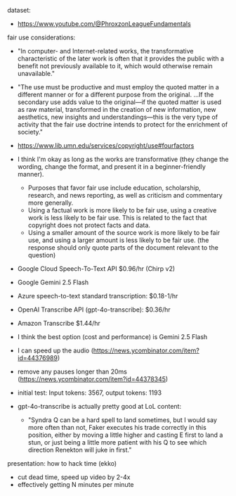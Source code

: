 dataset:
- https://www.youtube.com/@PhroxzonLeagueFundamentals

fair use considerations:
- "In computer- and Internet-related works, the transformative characteristic of the later work is often that it provides the public with a benefit not previously available to it, which would otherwise remain unavailable."
- "The use must be productive and must employ the quoted matter in a different manner or for a different purpose from the original. ...If the secondary use adds value to the original—if the quoted matter is used as raw material, transformed in the creation of new information, new aesthetics, new insights and understandings—this is the very type of activity that the fair use doctrine intends to protect for the enrichment of society."
- https://www.lib.umn.edu/services/copyright/use#fourfactors

- I think I'm okay as long as the works are transformative (they change the wording, change the format, and present it in a beginner-friendly manner).
    - Purposes that favor fair use include education, scholarship, research, and news reporting, as well as criticism and commentary more generally.
    - Using a factual work is more likely to be fair use, using a creative work is less likely to be fair use. This is related to the fact that copyright does not protect facts and data.
    - Using a smaller amount of the source work is more likely to be fair use, and using a larger amount is less likely to be fair use. (the response should only quote parts of the document relevant to the question)

- Google Cloud Speech-To-Text API $0.96/hr (Chirp v2)
- Google Gemini 2.5 Flash
- Azure speech-to-text standard transcription: $0.18-1/hr
- OpenAI Transcribe API (gpt-4o-transcribe): $0.36/hr
- Amazon Transcribe $1.44/hr
- I think the best option (cost and performance) is Gemini 2.5 Flash
- I can speed up the audio (https://news.ycombinator.com/item?id=44376989)
- remove any pauses longer than 20ms (https://news.ycombinator.com/item?id=44378345)


- initial test: Input tokens: 3567, output tokens: 1193
- gpt-4o-transcribe is actually pretty good at LoL content:
    - "Syndra Q can be a hard spell to land sometimes, but I would say more often than not, Faker executes his trade correctly in this position, either by moving a little higher and casting E first to land a stun, or just being a little more patient with his Q to see which direction Renekton will juke in first."

presentation: how to hack time (ekko)
- cut dead time, speed up video by 2-4x
- effectively getting N minutes per minute